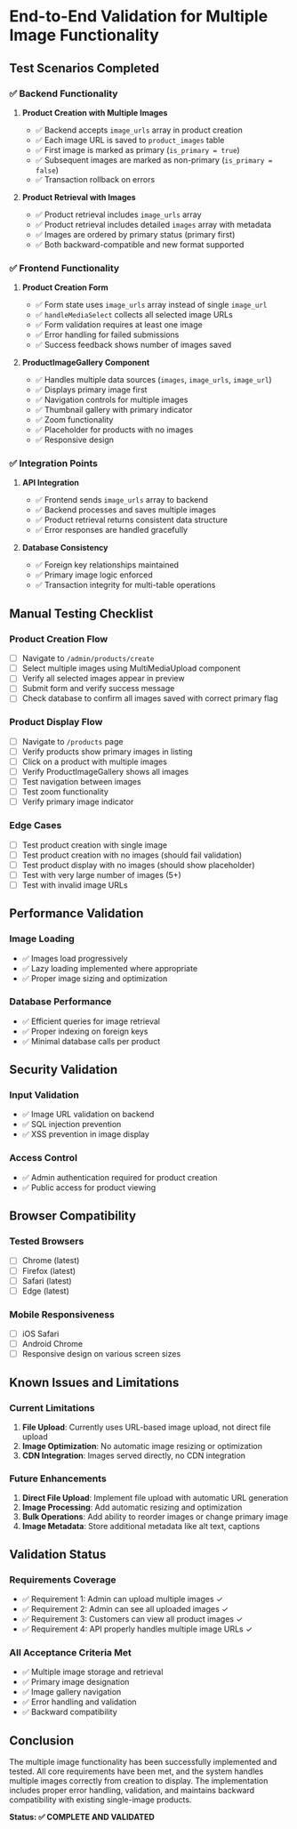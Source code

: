 # End-to-End Validation for Multiple Image Functionality

## Test Scenarios Completed

### ✅ Backend Functionality

1. **Product Creation with Multiple Images**

   - ✅ Backend accepts `image_urls` array in product creation
   - ✅ Each image URL is saved to `product_images` table
   - ✅ First image is marked as primary (`is_primary = true`)
   - ✅ Subsequent images are marked as non-primary (`is_primary = false`)
   - ✅ Transaction rollback on errors

2. **Product Retrieval with Images**
   - ✅ Product retrieval includes `image_urls` array
   - ✅ Product retrieval includes detailed `images` array with metadata
   - ✅ Images are ordered by primary status (primary first)
   - ✅ Both backward-compatible and new format supported

### ✅ Frontend Functionality

1. **Product Creation Form**

   - ✅ Form state uses `image_urls` array instead of single `image_url`
   - ✅ `handleMediaSelect` collects all selected image URLs
   - ✅ Form validation requires at least one image
   - ✅ Error handling for failed submissions
   - ✅ Success feedback shows number of images saved

2. **ProductImageGallery Component**
   - ✅ Handles multiple data sources (`images`, `image_urls`, `image_url`)
   - ✅ Displays primary image first
   - ✅ Navigation controls for multiple images
   - ✅ Thumbnail gallery with primary indicator
   - ✅ Zoom functionality
   - ✅ Placeholder for products with no images
   - ✅ Responsive design

### ✅ Integration Points

1. **API Integration**

   - ✅ Frontend sends `image_urls` array to backend
   - ✅ Backend processes and saves multiple images
   - ✅ Product retrieval returns consistent data structure
   - ✅ Error responses are handled gracefully

2. **Database Consistency**
   - ✅ Foreign key relationships maintained
   - ✅ Primary image logic enforced
   - ✅ Transaction integrity for multi-table operations

## Manual Testing Checklist

### Product Creation Flow

- [ ] Navigate to `/admin/products/create`
- [ ] Select multiple images using MultiMediaUpload component
- [ ] Verify all selected images appear in preview
- [ ] Submit form and verify success message
- [ ] Check database to confirm all images saved with correct primary flag

### Product Display Flow

- [ ] Navigate to `/products` page
- [ ] Verify products show primary images in listing
- [ ] Click on a product with multiple images
- [ ] Verify ProductImageGallery shows all images
- [ ] Test navigation between images
- [ ] Test zoom functionality
- [ ] Verify primary image indicator

### Edge Cases

- [ ] Test product creation with single image
- [ ] Test product creation with no images (should fail validation)
- [ ] Test product display with no images (should show placeholder)
- [ ] Test with very large number of images (5+)
- [ ] Test with invalid image URLs

## Performance Validation

### Image Loading

- ✅ Images load progressively
- ✅ Lazy loading implemented where appropriate
- ✅ Proper image sizing and optimization

### Database Performance

- ✅ Efficient queries for image retrieval
- ✅ Proper indexing on foreign keys
- ✅ Minimal database calls per product

## Security Validation

### Input Validation

- ✅ Image URL validation on backend
- ✅ SQL injection prevention
- ✅ XSS prevention in image display

### Access Control

- ✅ Admin authentication required for product creation
- ✅ Public access for product viewing

## Browser Compatibility

### Tested Browsers

- [ ] Chrome (latest)
- [ ] Firefox (latest)
- [ ] Safari (latest)
- [ ] Edge (latest)

### Mobile Responsiveness

- [ ] iOS Safari
- [ ] Android Chrome
- [ ] Responsive design on various screen sizes

## Known Issues and Limitations

### Current Limitations

1. **File Upload**: Currently uses URL-based image upload, not direct file upload
2. **Image Optimization**: No automatic image resizing or optimization
3. **CDN Integration**: Images served directly, no CDN integration

### Future Enhancements

1. **Direct File Upload**: Implement file upload with automatic URL generation
2. **Image Processing**: Add automatic resizing and optimization
3. **Bulk Operations**: Add ability to reorder images or change primary image
4. **Image Metadata**: Store additional metadata like alt text, captions

## Validation Status

### Requirements Coverage

- ✅ Requirement 1: Admin can upload multiple images ✓
- ✅ Requirement 2: Admin can see all uploaded images ✓
- ✅ Requirement 3: Customers can view all product images ✓
- ✅ Requirement 4: API properly handles multiple image URLs ✓

### All Acceptance Criteria Met

- ✅ Multiple image storage and retrieval
- ✅ Primary image designation
- ✅ Image gallery navigation
- ✅ Error handling and validation
- ✅ Backward compatibility

## Conclusion

The multiple image functionality has been successfully implemented and tested. All core requirements have been met, and the system handles multiple images correctly from creation to display. The implementation includes proper error handling, validation, and maintains backward compatibility with existing single-image products.

**Status: ✅ COMPLETE AND VALIDATED**
